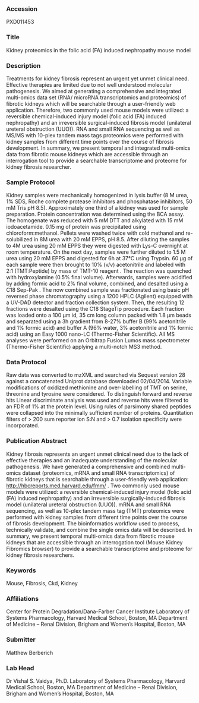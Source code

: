 ### Accession
PXD011453

### Title
Kidney proteomics in the folic acid (FA) induced nephropathy mouse model

### Description
Treatments for kidney fibrosis represent an urgent yet unmet clinical need. Effective therapies are limited due to not well understood molecular pathogenesis. We aimed at generating a comprehensive and integrated multi-omics data set (RNA/ microRNA transcriptomics and proteomics) of fibrotic kidneys which will be searchable through a user-friendly web application. Therefore, two commonly used mouse models were utilized: a reversible chemical-induced injury model (folic acid (FA) induced nephropathy) and an irreversible surgical-induced fibrosis model (unilateral ureteral obstruction (UUO)). RNA and small RNA sequencing as well as MS/MS with 10-plex tandem mass tags proteomics were performed with kidney samples from different time points over the course of fibrosis development. In summary, we present temporal and integrated multi-omics data from fibrotic mouse kidneys which are accessible through an interrogation tool to provide a searchable transcriptome and proteome for kidney fibrosis researcher.

### Sample Protocol
Kidney samples were mechanically homogenized in lysis buffer (8 M urea, 1% SDS, Roche complete protease inhibitors and phosphatase inhibitors, 50 mM Tris pH 8.5). Approximately one third of a kidney was used for sample preparation.  Protein concentration was determined using the BCA assay. The homogenate was reduced with 5 mM DTT and alkylated with 15 mM iodoacetamide. 0.15 mg of protein was precipitated using chloroform:methanol. Pellets were washed twice with cold methanol and re-solubilized in 8M urea with 20 mM EPPS, pH 8.5.  After diluting the samples to 4M urea using 20 mM EPPS they were digested with Lys-C overnight at room temperature. On the next day, samples were further diluted to 1.5 M urea using 20 mM EPPS and digested for 6h at 37°C using Trypsin. 60 µg of each sample were then brought to 10% (v/v) acetonitrile and labeled with 2:1 (TMT:Peptide) by mass of TMT-10 reagent . The reaction was quenched with hydroxylamine (0.5% final volume). Afterwards, samples were acidified by adding formic acid to 2% final volume, combined, and desalted using a C18 Sep-Pak . The now combined sample was fractionated using basic pH reversed phase chromatography using a 1200 HPLC (Agilent) equipped with a UV-DAD detector and fraction collection system. Then, the resulting 12 fractions were desalted using the C18 StageTip procedure.  Each fraction was loaded onto a 100 µm id, 35 cm long column packed with 1.8 µm beads and separated using a 3h gradient from 8-27% buffer B (99% acetonitrile and 1% formic acid) and buffer A (96% water, 3% acetonitrile and 1% formic acid) using an Easy 1000 nano-LC (Thermo-Fisher Scientific). All MS analyses were performed on an Orbitrap Fusion Lumos mass spectrometer (Thermo-Fisher Scientific) applying a multi-notch MS3 method.

### Data Protocol
Raw data was converted to mzXML and searched via Sequest version 28 against a concatenated Uniprot database downloaded 02/04/2014.  Variable modifications of oxidized methionine and over-labelling of TMT on serine, threonine and tyrosine were considered.  To distinguish forward and reverse hits Linear discriminate analysis was used and reverse hits were filtered to an FDR of 1% at the protein level. Using rules of parsimony shared peptides were collapsed into the minimally sufficient number of proteins. Quantitation filters of > 200 sum reporter ion S:N and > 0.7 isolation specificity were incorporated.

### Publication Abstract
Kidney fibrosis represents an urgent unmet clinical need due to the lack of effective therapies and an inadequate understanding of the molecular pathogenesis. We have generated a comprehensive and combined multi-omics dataset (proteomics, mRNA and small RNA transcriptomics) of fibrotic kidneys that is searchable through a user-friendly web application: http://hbcreports.med.harvard.edu/fmm/ . Two commonly used mouse models were utilized: a reversible chemical-induced injury model (folic acid (FA) induced nephropathy) and an irreversible surgically-induced fibrosis model (unilateral ureteral obstruction (UUO)). mRNA and small RNA sequencing, as well as 10-plex tandem mass tag (TMT) proteomics were performed with kidney samples from different time points over the course of fibrosis development. The bioinformatics workflow used to process, technically validate, and combine the single omics data will be described. In summary, we present temporal multi-omics data from fibrotic mouse kidneys that are accessible through an interrogation tool (Mouse Kidney Fibromics browser) to provide a searchable transcriptome and proteome for kidney fibrosis researchers.

### Keywords
Mouse, Fibrosis, Ckd, Kidney

### Affiliations
Center for Protein Degradation/Dana-Farber Cancer Institute
Laboratory of Systems Pharmacology, Harvard Medical School, Boston, MA Department of Medicine – Renal Division, Brigham and Women’s Hospital, Boston, MA

### Submitter
Matthew Berberich

### Lab Head
Dr Vishal S. Vaidya, Ph.D.
Laboratory of Systems Pharmacology, Harvard Medical School, Boston, MA Department of Medicine – Renal Division, Brigham and Women’s Hospital, Boston, MA


